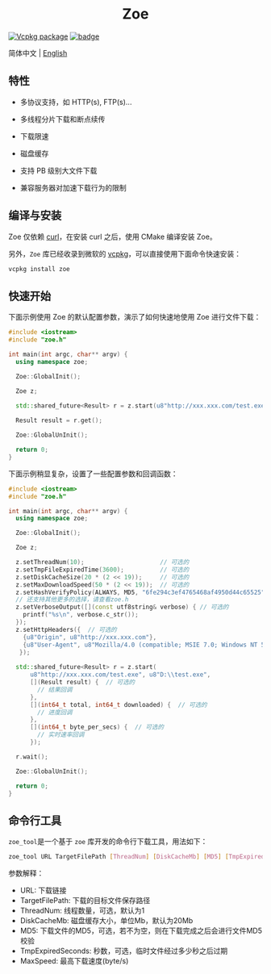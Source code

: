 <h1 align="center">Zoe</h1>

[![Vcpkg package](https://img.shields.io/badge/Vcpkg-package-blueviolet)](https://github.com/microsoft/vcpkg/tree/master/ports/zoe)
[![badge](https://img.shields.io/badge/license-GUN-blue)](https://github.com/winsoft666/zoe/blob/master/LICENSE)

简体中文 | [ English](README.md)

## 特性

- 多协议支持，如 HTTP(s), FTP(s)...
  
- 多线程分片下载和断点续传
  
- 下载限速

- 磁盘缓存

- 支持 PB 级别大文件下载

- 兼容服务器对加速下载行为的限制

## 编译与安装

Zoe 仅依赖 [curl](https://github.com/curl/curl)，在安装 curl 之后，使用 CMake 编译安装 Zoe。

另外，`Zoe` 库已经收录到微软的 [vcpkg](https://github.com/microsoft/vcpkg/tree/master/ports/zoe)，可以直接使用下面命令快速安装：

```bash
vcpkg install zoe
```

## 快速开始

下面示例使用 Zoe 的默认配置参数，演示了如何快速地使用 Zoe 进行文件下载：

```cpp
#include <iostream>
#include "zoe.h"

int main(int argc, char** argv) {
  using namespace zoe;

  Zoe::GlobalInit();

  Zoe z;
  
  std::shared_future<Result> r = z.start(u8"http://xxx.xxx.com/test.exe", u8"D:\\test.exe");

  Result result = r.get();

  Zoe::GlobalUnInit();

  return 0;
}
```

下面示例稍显复杂，设置了一些配置参数和回调函数：

```cpp
#include <iostream>
#include "zoe.h"

int main(int argc, char** argv) {
  using namespace zoe;

  Zoe::GlobalInit();

  Zoe z;

  z.setThreadNum(10);                     // 可选的
  z.setTmpFileExpiredTime(3600);          // 可选的
  z.setDiskCacheSize(20 * (2 << 19));     // 可选的
  z.setMaxDownloadSpeed(50 * (2 << 19));  // 可选的
  z.setHashVerifyPolicy(ALWAYS, MD5, "6fe294c3ef4765468af4950d44c65525"); // 可选的, 支持 MD5, CRC32, SHA256
  // 还支持其他更多的选择，请查看zoe.h
  z.setVerboseOutput([](const utf8string& verbose) { // 可选的
    printf("%s\n", verbose.c_str());
  });
  z.setHttpHeaders({  // 可选的
    {u8"Origin", u8"http://xxx.xxx.com"},
    {u8"User-Agent", u8"Mozilla/4.0 (compatible; MSIE 7.0; Windows NT 5.1)"}
   });
  
  std::shared_future<Result> r = z.start(
      u8"http://xxx.xxx.com/test.exe", u8"D:\\test.exe",
      [](Result result) {  // 可选的
        // 结果回调
      },
      [](int64_t total, int64_t downloaded) {  // 可选的
        // 进度回调
      },
      [](int64_t byte_per_secs) {  // 可选的
        // 实时速率回调
      });

  r.wait();

  Zoe::GlobalUnInit();

  return 0;
}
```

## 命令行工具
`zoe_tool`是一个基于 `zoe` 库开发的命令行下载工具，用法如下：

```bash
zoe_tool URL TargetFilePath [ThreadNum] [DiskCacheMb] [MD5] [TmpExpiredSeconds] [MaxSpeed]
```

参数解释：
- URL: 下载链接
- TargetFilePath: 下载的目标文件保存路径
- ThreadNum: 线程数量，可选，默认为1
- DiskCacheMb: 磁盘缓存大小，单位Mb，默认为20Mb
- MD5: 下载文件的MD5，可选，若不为空，则在下载完成之后会进行文件MD5校验
- TmpExpiredSeconds: 秒数，可选，临时文件经过多少秒之后过期
- MaxSpeed: 最高下载速度(byte/s)
